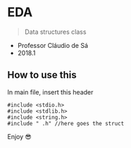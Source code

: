# EDA
> Data structures class

- Professor Cláudio de Sá
- 2018.1

## How to use this
In main file, insert this header

    #include <stdio.h>
    #include <stdlib.h>
    #include <string.h>
    #include " .h" //here goes the struct
Enjoy :sunglasses:
